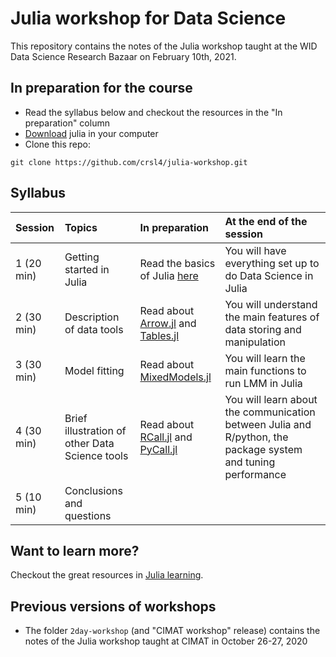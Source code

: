 # Julia workshop for Data Science

This repository contains the notes of the Julia workshop taught at the WID Data Science Research Bazaar on February 10th, 2021.

## In preparation for the course
- Read the syllabus below and checkout the resources in the "In preparation" column
- [Download](https://julialang.org/) julia in your computer
- Clone this repo:
```shell
git clone https://github.com/crsl4/julia-workshop.git
```

## Syllabus

| Session     | Topics | In preparation     | At the end of the session |
| :---        |    :---  |  :--- | :--- |
| 1 (20 min) | Getting started in Julia | Read the basics of Julia [here](https://learnxinyminutes.com/docs/julia/) | You will have everything set up to do Data Science in Julia |
| 2 (30 min) | Description of data tools | Read about [Arrow.jl](https://github.com/JuliaData/Arrow.jl) and [Tables.jl](https://github.com/JuliaData/Tables.jl) | You will understand the main features of data storing and manipulation |
| 3 (30 min) | Model fitting | Read about [MixedModels.jl](https://github.com/JuliaStats/MixedModels.jl)  | You will learn the main functions to run LMM in Julia |
| 4 (30 min) | Brief illustration of other Data Science tools | Read about [RCall.jl](https://github.com/JuliaInterop/RCall.jl) and [PyCall.jl](https://github.com/JuliaPy/PyCall.jl)  | You will learn about the communication between Julia and R/python, the package system and tuning performance |
| 5 (10 min) | Conclusions and questions |   |  |



## Want to learn more?

Checkout the great resources in [Julia learning](https://julialang.org/learning/).

## Previous versions of workshops

- The folder `2day-workshop` (and "CIMAT workshop" release) contains the notes of the Julia workshop taught at CIMAT in October 26-27, 2020